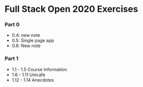 # Full Stack Open 2020 Exercises

### Part 0

- 0.4: new note
- 0.5: Single page app
- 0.6: New note

### Part 1
- 1.1 - 1.5 Course Information
- 1.6 - 1.11 Unicafe
- 1.12 - 1.14 Anecdotes
